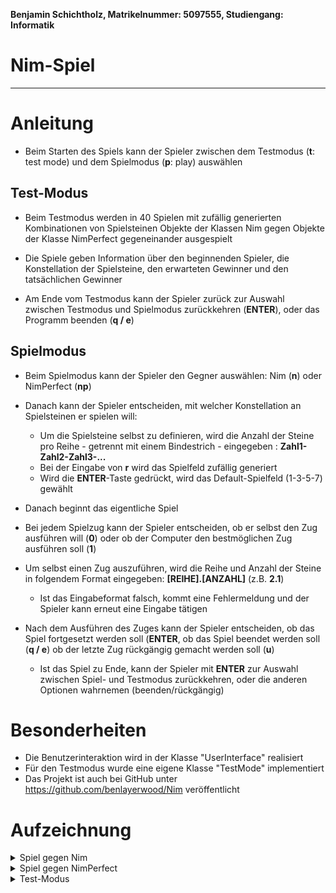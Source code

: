 **Benjamin Schichtholz, Matrikelnummer: 5097555, Studiengang: Informatik**

# Nim-Spiel
* * *

# Anleitung
* Beim Starten des Spiels kann der Spieler zwischen dem Testmodus (<b>t</b>: test mode) und dem Spielmodus (<b>p</b>: play) auswählen

## Test-Modus
*   Beim Testmodus werden in 40 Spielen mit zufällig generierten Kombinationen von Spielsteinen Objekte der Klassen Nim gegen Objekte der Klasse NimPerfect gegeneinander ausgespielt

* Die Spiele geben Information über den beginnenden Spieler, die Konstellation der Spielsteine, den erwarteten Gewinner und den tatsächlichen Gewinner

* Am Ende vom Testmodus kann der Spieler zurück zur Auswahl zwischen Testmodus und Spielmodus zurückkehren (<b>ENTER</b>), oder das Programm beenden (<b>q / e</b>)

## Spielmodus
* Beim Spielmodus kann der Spieler den Gegner auswählen: Nim (<b>n</b>) oder NimPerfect (<b>np</b>)

* Danach kann der Spieler entscheiden, mit welcher Konstellation an Spielsteinen er spielen will:
    + Um die Spielsteine selbst zu definieren, wird die Anzahl der Steine pro Reihe - getrennt mit einem Bindestrich - eingegeben : <b>Zahl1-Zahl2-Zahl3-...</b>
    + Bei der Eingabe von <b>r</b> wird das Spielfeld zufällig generiert
    + Wird die <b>ENTER</b>-Taste gedrückt, wird das Default-Spielfeld (1-3-5-7) gewählt

* Danach beginnt das eigentliche Spiel

* Bei jedem Spielzug kann der Spieler entscheiden, ob er selbst den Zug ausführen will (<b>0</b>) oder ob der Computer den bestmöglichen Zug ausführen soll (<b>1</b>)

* Um selbst einen Zug auszuführen, wird die Reihe und Anzahl der Steine in folgendem Format eingegeben: <b>[REIHE].[ANZAHL]</b> (z.B. <b>2.1</b>)
    + Ist das Eingabeformat falsch, kommt eine Fehlermeldung und der Spieler kann erneut eine Eingabe tätigen

* Nach dem Ausführen des Zuges kann der Spieler entscheiden, ob das Spiel fortgesetzt werden soll (<b>ENTER</b>, ob das Spiel beendet werden soll (<b>q / e</b>) ob der letzte Zug rückgängig gemacht werden soll (<b>u</b>)
    + Ist das Spiel zu Ende, kann der Spieler mit <b>ENTER</b> zur Auswahl zwischen Spiel- und Testmodus zurückkehren, oder die anderen Optionen wahrnemen (beenden/rückgängig)

# Besonderheiten

* Die Benutzerinteraktion wird in der Klasse "UserInterface" realisiert
* Für den Testmodus wurde eine eigene Klasse "TestMode" implementiert
* Das Projekt ist auch bei GitHub unter https://github.com/benlayerwood/Nim veröffentlicht

# Aufzeichnung

<details>
    <summary>Spiel gegen Nim</summary>
    
    -----------------------------------------
    Welcome to the Game!
    Select the Game Mode
    -----------------------------------------
    1) Start Test mode [t]
    2) Start Playing [p]
    [t|p]: p
    
    ---------------
    Select Opponent
    ---------------
    1) Play against Nim [n]
    2) Play against NimPerfect [np]
    [n|np]: n
    
    You have chosen Nim!
    
    -----------
    Select Rows
    -----------
    Select preferred numbers in format "number1-number2-..." (example: 1-3-5)
    Type in "r" to randomly generate the Rows
    Type in "ENTER" to use default Rows (1-3-5-7)
    [Row numbers|r|ENTER]: 1-2-4-6
    
    -----------------------------
    I 
    I I 
    I I I I 
    I I I I I I 
    -----------------------------
    
    Make move manually (0) or let the computer make the move(1)
    [0|1]: 0
    Type in your Move in the Format: row.number (example: 2.1)
    Move [row.number]: 4.1
    
    ---------------------------
    I 
    I I 
    I I I I 
    I I I I I 
    ---------------------------
    
    Continue: ENTER
    End Game: "q" or "e"
    Undo last move: "u"
    [ENTER|q|e|u]: 
    
    ---------------------------
    I 
    I I 
    I I I I 
    I I I I I 
    ---------------------------
    
    Make move manually (0) or let the computer make the move(1)
    [0|1]: 1
    The computer is making the a move...
    
    ------------------------
    I 
    -
    I I I I 
    I I I I I 
    ------------------------
    
    Continue: ENTER
    End Game: "q" or "e"
    Undo last move: "u"
    [ENTER|q|e|u]: 
    
    ------------------------
    I 
    -
    I I I I 
    I I I I I 
    ------------------------
    
    Make move manually (0) or let the computer make the move(1)
    [0|1]: 0
    Type in your Move in the Format: row.number (example: 2.1)
    Move [row.number]: 4.4
    
    ----------------
    I 
    -
    I I I I 
    I 
    ----------------
    
    Continue: ENTER
    End Game: "q" or "e"
    Undo last move: "u"
    [ENTER|q|e|u]: u
    
    ------------------------
    I 
    -
    I I I I 
    I I I I I 
    ------------------------
    
    Make move manually (0) or let the computer make the move(1)
    [0|1]: 1
    The computer is making the a move...
    
    ----------------------
    I 
    -
    I I I 
    I I I I I 
    ----------------------
    
    Continue: ENTER
    End Game: "q" or "e"
    Undo last move: "u"
    [ENTER|q|e|u]: 
    
    ----------------------
    I 
    -
    I I I 
    I I I I I 
    ----------------------
    
    Make move manually (0) or let the computer make the move(1)
    [0|1]: 1
    The computer is making the a move...
    
    ----------------
    I 
    -
    I I I 
    I I 
    ----------------
    
    Continue: ENTER
    End Game: "q" or "e"
    Undo last move: "u"
    [ENTER|q|e|u]: 
    
    ----------------
    I 
    -
    I I I 
    I I 
    ----------------
    
    Make move manually (0) or let the computer make the move(1)
    [0|1]: 1
    The computer is making the a move...
    
    ------------
    I 
    -
    I 
    I I 
    ------------
    
    Continue: ENTER
    End Game: "q" or "e"
    Undo last move: "u"
    [ENTER|q|e|u]: 
    
    ------------
    I 
    -
    I 
    I I 
    ------------
    
    Make move manually (0) or let the computer make the move(1)
    [0|1]: 1
    The computer is making the a move...
    
    ---------
    I 
    -
    I 
    -
    ---------
    
    Continue: ENTER
    End Game: "q" or "e"
    Undo last move: "u"
    [ENTER|q|e|u]: 
    
    ---------
    I 
    -
    I 
    -
    ---------
    
    Make move manually (0) or let the computer make the move(1)
    [0|1]: 0
    Type in your Move in the Format: row.number (example: 2.1)
    Move [row.number]: 1.1
    
    --------
    -
    -
    I 
    -
    --------
    
    Continue: ENTER
    End Game: "q" or "e"
    Undo last move: "u"
    [ENTER|q|e|u]: 
    
    --------
    -
    -
    I 
    -
    --------
    
    Make move manually (0) or let the computer make the move(1)
    [0|1]: 1
    The computer is making the a move...
    
    -------
    -
    -
    -
    -
    -------
    
    The Game is over!
    Return to main menu: ENTER
    End Game: "q" or "e"
    Undo last move: "u"
    [ENTER|q|e|u]: q
</details>

<details>
    <summary>Spiel gegen NimPerfect</summary>
    
    -----------------------------------------
    Welcome to the Game!
    Select the Game Mode
    -----------------------------------------
    1) Start Test mode [t]
    2) Start Playing [p]
    [t|p]: p
    
    ---------------
    Select Opponent
    ---------------
    1) Play against Nim [n]
    2) Play against NimPerfect [np]
    [n|np]: n
    
    You have chosen Nim!
    
    -----------
    Select Rows
    -----------
    Select preferred numbers in format "number1-number2-..." (example: 1-3-5)
    Type in "r" to randomly generate the Rows
    Type in "ENTER" to use default Rows (1-3-5-7)
    [Row numbers|r|ENTER]: r
    
    -------------------------
    I I 
    I I 
    I I I 
    I I I I 
    -------------------------
    
    Make move manually (0) or let the computer make the move(1)
    [0|1]: 1
    The computer is making the a move...
    
    -----------------------
    I I 
    I I 
    I I I 
    I I I 
    -----------------------
    
    Continue: ENTER
    End Game: "q" or "e"
    Undo last move: "u"
    [ENTER|q|e|u]: 
    
    -----------------------
    I I 
    I I 
    I I I 
    I I I 
    -----------------------
    
    Make move manually (0) or let the computer make the move(1)
    [0|1]: 0
    Type in your Move in the Format: row.number (example: 2.1)
    Move [row.number]: 4.3
    
    ------------------
    I I 
    I I 
    I I I 
    -
    ------------------
    
    Continue: ENTER
    End Game: "q" or "e"
    Undo last move: "u"
    [ENTER|q|e|u]: 
    
    ------------------
    I I 
    I I 
    I I I 
    -
    ------------------
    
    Make move manually (0) or let the computer make the move(1)
    [0|1]: 1
    The computer is making the a move...
    
    ----------------
    I 
    I I 
    I I I 
    -
    ----------------
    
    Continue: ENTER
    End Game: "q" or "e"
    Undo last move: "u"
    [ENTER|q|e|u]: u
    
    ------------------
    I I 
    I I 
    I I I 
    -
    ------------------
    
    Make move manually (0) or let the computer make the move(1)
    [0|1]: 1
    The computer is making the a move...
    
    ----------------
    I 
    I I 
    I I I 
    -
    ----------------
    
    Continue: ENTER
    End Game: "q" or "e"
    Undo last move: "u"
    [ENTER|q|e|u]: 
    
    ----------------
    I 
    I I 
    I I I 
    -
    ----------------
    
    Make move manually (0) or let the computer make the move(1)
    [0|1]: 1
    The computer is making the a move...
    
    ---------------
    -
    I I 
    I I I 
    -
    ---------------
    
    Continue: ENTER
    End Game: "q" or "e"
    Undo last move: "u"
    [ENTER|q|e|u]: 
    
    ---------------
    -
    I I 
    I I I 
    -
    ---------------
    
    Make move manually (0) or let the computer make the move(1)
    [0|1]: 1
    The computer is making the a move...
    
    -------------
    -
    I I 
    I I 
    -
    -------------
    
    Continue: ENTER
    End Game: "q" or "e"
    Undo last move: "u"
    [ENTER|q|e|u]: 
    
    -------------
    -
    I I 
    I I 
    -
    -------------
    
    Make move manually (0) or let the computer make the move(1)
    [0|1]: 0
    Type in your Move in the Format: row.number (example: 2.1)
    Move [row.number]: 2.1
    
    -----------
    -
    I 
    I I 
    -
    -----------
    
    Continue: ENTER
    End Game: "q" or "e"
    Undo last move: "u"
    [ENTER|q|e|u]: 
    
    -----------
    -
    I 
    I I 
    -
    -----------
    
    Make move manually (0) or let the computer make the move(1)
    [0|1]: 1
    The computer is making the a move...
    
    ---------
    -
    I 
    I 
    -
    ---------
    
    Continue: ENTER
    End Game: "q" or "e"
    Undo last move: "u"
    [ENTER|q|e|u]: 
    
    ---------
    -
    I 
    I 
    -
    ---------
    
    Make move manually (0) or let the computer make the move(1)
    [0|1]: 1
    The computer is making the a move...
    
    --------
    -
    -
    I 
    -
    --------
    
    Continue: ENTER
    End Game: "q" or "e"
    Undo last move: "u"
    [ENTER|q|e|u]: 
    
    --------
    -
    -
    I 
    -
    --------
    
    Make move manually (0) or let the computer make the move(1)
    [0|1]: 0
    Type in your Move in the Format: row.number (example: 2.1)
    Move [row.number]: 3.1
    
    -------
    -
    -
    -
    -
    -------
    
    The Game is over!
    Return to main menu: ENTER
    End Game: "q" or "e"
    Undo last move: "u"
    [ENTER|q|e|u]: q
</details>

<details>
    <summary>Test-Modus</summary>
    
    -----------------------------------------
    Welcome to the Game!
    Select the Game Mode
    -----------------------------------------
    1) Start Test mode [t]
    2) Start Playing [p]
    [t|p]: t
    
    Game 1:
    Nim starts!
    Rows: 4 4 6 
    Nim should win!
    Nim has won!
    
    Game 2:
    NimPerfect starts!
    Rows: 2 2 3 6 
    NimPerfect should win!
    NimPerfect has won!
    
    Game 3:
    NimPerfect starts!
    Rows: 2 4 4 5 6 
    NimPerfect should win!
    NimPerfect has won!
    
    Game 4:
    Nim starts!
    Rows: 5 5 5 6 
    Nim should win!
    Nim has won!
    
    Game 5:
    Nim starts!
    Rows: 2 3 4 
    Nim should win!
    Nim has won!
    
    Game 6:
    Nim starts!
    Rows: 3 5 5 6 
    Nim should win!
    Nim has won!
    
    Game 7:
    Nim starts!
    Rows: 2 3 5 6 6 
    Nim should win!
    Nim has won!
    
    Game 8:
    NimPerfect starts!
    Rows: 4 4 6 
    NimPerfect should win!
    NimPerfect has won!
    
    Game 9:
    NimPerfect starts!
    Rows: 2 2 4 5 6 
    NimPerfect should win!
    NimPerfect has won!
    
    Game 10:
    NimPerfect starts!
    Rows: 3 4 5 6 
    NimPerfect should win!
    NimPerfect has won!
    
    Game 11:
    NimPerfect starts!
    Rows: 3 3 4 6 6 
    NimPerfect should win!
    NimPerfect has won!
    
    Game 12:
    NimPerfect starts!
    Rows: 2 2 4 6 
    NimPerfect should win!
    NimPerfect has won!
    
    Game 13:
    Nim starts!
    Rows: 3 3 4 6 
    Nim should win!
    Nim has won!
    
    Game 14:
    Nim starts!
    Rows: 2 2 3 4 
    Nim should win!
    Nim has won!
    
    Game 15:
    NimPerfect starts!
    Rows: 2 3 6 
    NimPerfect should win!
    NimPerfect has won!
    
    Game 16:
    NimPerfect starts!
    Rows: 3 5 6 
    NimPerfect should win!
    Nim has won!
    
    Game 17:
    NimPerfect starts!
    Rows: 4 5 6 
    NimPerfect should win!
    NimPerfect has won!
    
    Game 18:
    NimPerfect starts!
    Rows: 2 3 6 
    NimPerfect should win!
    NimPerfect has won!
    
    Game 19:
    NimPerfect starts!
    Rows: 2 2 3 4 
    NimPerfect should win!
    NimPerfect has won!
    
    Game 20:
    NimPerfect starts!
    Rows: 2 4 5 5 
    NimPerfect should win!
    NimPerfect has won!
    
    Game 21:
    Nim starts!
    Rows: 2 6 6 6 
    Nim should win!
    Nim has won!
    
    Game 22:
    Nim starts!
    Rows: 2 3 4 6 6 
    Nim should win!
    Nim has won!
    
    Game 23:
    NimPerfect starts!
    Rows: 3 4 4 5 6 
    NimPerfect should win!
    NimPerfect has won!
    
    Game 24:
    Nim starts!
    Rows: 3 4 4 
    Nim should win!
    Nim has won!
    
    Game 25:
    Nim starts!
    Rows: 3 6 6 
    Nim should win!
    Nim has won!
    
    Game 26:
    NimPerfect starts!
    Rows: 3 3 6 
    NimPerfect should win!
    NimPerfect has won!
    
    Game 27:
    NimPerfect starts!
    Rows: 3 3 6 6 6 
    NimPerfect should win!
    NimPerfect has won!
    
    Game 28:
    Nim starts!
    Rows: 2 4 5 5 
    Nim should win!
    Nim has won!
    
    Game 29:
    NimPerfect starts!
    Rows: 3 4 5 6 
    NimPerfect should win!
    NimPerfect has won!
    
    Game 30:
    NimPerfect starts!
    Rows: 2 4 4 5 6 
    NimPerfect should win!
    NimPerfect has won!
    
    Game 31:
    Nim starts!
    Rows: 2 4 4 4 4 
    Nim should win!
    Nim has won!
    
    Game 32:
    NimPerfect starts!
    Rows: 3 3 4 
    NimPerfect should win!
    NimPerfect has won!
    
    Game 33:
    NimPerfect starts!
    Rows: 2 4 4 5 5 
    NimPerfect should win!
    NimPerfect has won!
    
    Game 34:
    Nim starts!
    Rows: 2 2 5 6 
    Nim should win!
    Nim has won!
    
    Game 35:
    Nim starts!
    Rows: 2 3 4 5 5 
    Nim should win!
    Nim has won!
    
    Game 36:
    NimPerfect starts!
    Rows: 4 4 6 6 6 
    NimPerfect should win!
    NimPerfect has won!
    
    Game 37:
    Nim starts!
    Rows: 2 2 4 5 
    Nim should win!
    Nim has won!
    
    Game 38:
    Nim starts!
    Rows: 2 3 5 6 
    Nim should win!
    Nim has won!
    
    Game 39:
    NimPerfect starts!
    Rows: 2 3 3 4 6 
    NimPerfect should win!
    Nim has won!
    
    Game 40:
    Nim starts!
    Rows: 3 5 6 6 
    Nim should win!
    Nim has won!
    
    Test Completed!
    Go back to main menu: ENTER
    End Game: "q" or "e"
    [ENTER|q|e]: q    
</details>
